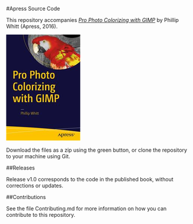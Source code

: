 #Apress Source Code

This repository accompanies [*Pro Photo Colorizing with GIMP*](http://www.apress.com/9781484219485) by Phillip Whitt (Apress, 2016).

![Cover image](9781484219485.jpg)

Download the files as a zip using the green button, or clone the repository to your machine using Git.

##Releases

Release v1.0 corresponds to the code in the published book, without corrections or updates.

##Contributions

See the file Contributing.md for more information on how you can contribute to this repository.
